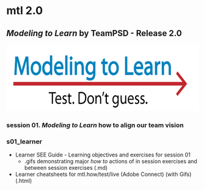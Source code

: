 # mtl 2.0

## _Modeling to Learn_ by TeamPSD - Release 2.0

[<img src = "https://github.com/lzim/teampsd/blob/master/resources/logos/mtl_testdontguess_sm.png"
height = "175" width = "650">](https://github.com/lzim/mtl/tree/master/blue/session01/s01_learner)

### session 01. _Modeling to Learn_ how to align our team vision

### s01_learner

- Learner SEE Guide - Learning objectives and exercises for session 01
  - .gifs demonstrating major *how to* actions of in session exercises and between session exercises (.md)
- Learner cheatsheets for mtl.how/test/live (Adobe Connect) (with Gifs) (.html)
